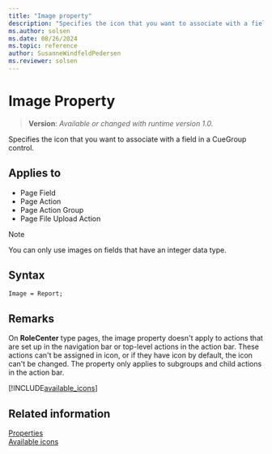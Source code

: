 ```yaml
---
title: "Image property"
description: "Specifies the icon that you want to associate with a field in a CueGroup control."
ms.author: solsen
ms.date: 08/26/2024
ms.topic: reference
author: SusanneWindfeldPedersen
ms.reviewer: solsen
---
```

[//]: # (START>DO_NOT_EDIT)
[//]: # (IMPORTANT:Do not edit any of the content between here and the END>DO_NOT_EDIT.)
[//]: # (Any modifications should be made in the .xml files in the ModernDev repo.)
# Image Property
> **Version**: _Available or changed with runtime version 1.0._

Specifies the icon that you want to associate with a field in a CueGroup control.

## Applies to
-   Page Field
-   Page Action
-   Page Action Group
-   Page File Upload Action

[//]: # (IMPORTANT: END>DO_NOT_EDIT)

  > [!NOTE]  
  > You can only use images on fields that have an integer data type.

## Syntax

```AL
Image = Report;
```

## Remarks

On **RoleCenter** type pages, the image property doesn't apply to actions that are set up in the navigation bar or top-level actions in the action bar. These actions can't be assigned in icon, or if they have icon by default, the icon can't be changed. The property only applies to subgroups and child actions in the action bar.

[!INCLUDE[available_icons](../includes/include-available-icons.md)]

## Related information

[Properties](devenv-properties.md)   
[Available icons](https://aka.ms/bcicons)   